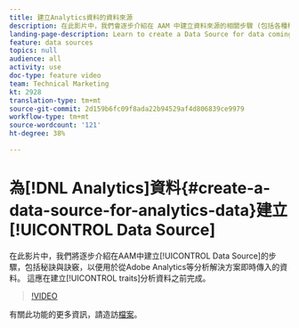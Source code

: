 ```yaml
---
title: 建立Analytics資料的資料來源
description: 在此影片中，我們會逐步介紹在 AAM 中建立資料來源的相關步驟 (包括各種秘訣和訣竅)，供您在處理從 Adobe Analytics 等分析解決方案即時傳入的資料時使用。請先觀看此影片，再為分析資料建立特徵。
landing-page-description: Learn to create a Data Source for data coming in live from an analytics solution, like Adobe Analytics. Do this prior to creating traits for the analytics data.
feature: data sources
topics: null
audience: all
activity: use
doc-type: feature video
team: Technical Marketing
kt: 2928
translation-type: tm+mt
source-git-commit: 2d159b6fc09f8ada22b94529af4d806839ce9979
workflow-type: tm+mt
source-wordcount: '121'
ht-degree: 38%

---
```



# 為[!DNL Analytics]資料{#create-a-data-source-for-analytics-data}建立[!UICONTROL Data Source]

在此影片中，我們將逐步介紹在AAM中建立[!UICONTROL Data Source]的步驟，包括秘訣與訣竅，以便用於從Adobe Analytics等分析解決方案即時傳入的資料。 這應在建立[!UICONTROL traits]分析資料之前完成。

>[!VIDEO](https://video.tv.adobe.com/v/27329/?quality=12)

有關此功能的更多資訊，請造訪[檔案](https://marketing.adobe.com/resources/help/en_US/aam/c_datasources.html)。
